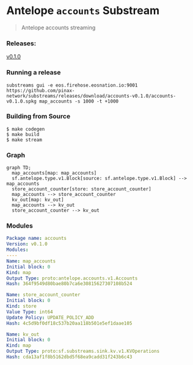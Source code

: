 # Antelope `accounts` Substream

> Antelope accounts streaming

### Releases:
[v0.1.0](https://github.com/pinax-network/substreams/releases/download/accounts-v0.1.0/accounts-v0.1.0.spkg)

### Running a release

```
substreams gui -e eos.firehose.eosnation.io:9001 https://github.com/pinax-network/substreams/releases/download/accounts-v0.1.0/accounts-v0.1.0.spkg map_accounts -s 1000 -t +1000
```

### Building from Source

```
$ make codegen
$ make build
$ make stream
```


### Graph

```mermaid
graph TD;
  map_accounts[map: map_accounts]
  sf.antelope.type.v1.Block[source: sf.antelope.type.v1.Block] --> map_accounts
  store_account_counter[store: store_account_counter]
  map_accounts --> store_account_counter
  kv_out[map: kv_out]
  map_accounts --> kv_out
  store_account_counter --> kv_out
```

### Modules

```yaml
Package name: accounts
Version: v0.1.0
Modules:
----
Name: map_accounts
Initial block: 0
Kind: map
Output Type: proto:antelope.accounts.v1.Accounts
Hash: 364f9549d80bae80b7ca6e30815627307108b524

Name: store_account_counter
Initial block: 0
Kind: store
Value Type: int64
Update Policy: UPDATE_POLICY_ADD
Hash: 4c5d9bf0df18c537b20aa118b501e5ef1daae105

Name: kv_out
Initial block: 0
Kind: map
Output Type: proto:sf.substreams.sink.kv.v1.KVOperations
Hash: cda13af1f8b5162dbd5f68ea9cadd31f243b6c43
```
